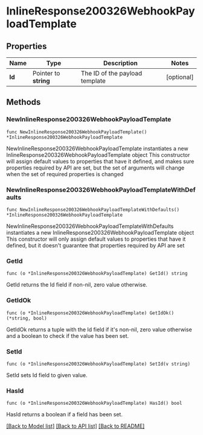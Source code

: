 # InlineResponse200326WebhookPayloadTemplate

## Properties

Name | Type | Description | Notes
------------ | ------------- | ------------- | -------------
**Id** | Pointer to **string** | The ID of the payload template | [optional] 

## Methods

### NewInlineResponse200326WebhookPayloadTemplate

`func NewInlineResponse200326WebhookPayloadTemplate() *InlineResponse200326WebhookPayloadTemplate`

NewInlineResponse200326WebhookPayloadTemplate instantiates a new InlineResponse200326WebhookPayloadTemplate object
This constructor will assign default values to properties that have it defined,
and makes sure properties required by API are set, but the set of arguments
will change when the set of required properties is changed

### NewInlineResponse200326WebhookPayloadTemplateWithDefaults

`func NewInlineResponse200326WebhookPayloadTemplateWithDefaults() *InlineResponse200326WebhookPayloadTemplate`

NewInlineResponse200326WebhookPayloadTemplateWithDefaults instantiates a new InlineResponse200326WebhookPayloadTemplate object
This constructor will only assign default values to properties that have it defined,
but it doesn't guarantee that properties required by API are set

### GetId

`func (o *InlineResponse200326WebhookPayloadTemplate) GetId() string`

GetId returns the Id field if non-nil, zero value otherwise.

### GetIdOk

`func (o *InlineResponse200326WebhookPayloadTemplate) GetIdOk() (*string, bool)`

GetIdOk returns a tuple with the Id field if it's non-nil, zero value otherwise
and a boolean to check if the value has been set.

### SetId

`func (o *InlineResponse200326WebhookPayloadTemplate) SetId(v string)`

SetId sets Id field to given value.

### HasId

`func (o *InlineResponse200326WebhookPayloadTemplate) HasId() bool`

HasId returns a boolean if a field has been set.


[[Back to Model list]](../README.md#documentation-for-models) [[Back to API list]](../README.md#documentation-for-api-endpoints) [[Back to README]](../README.md)


